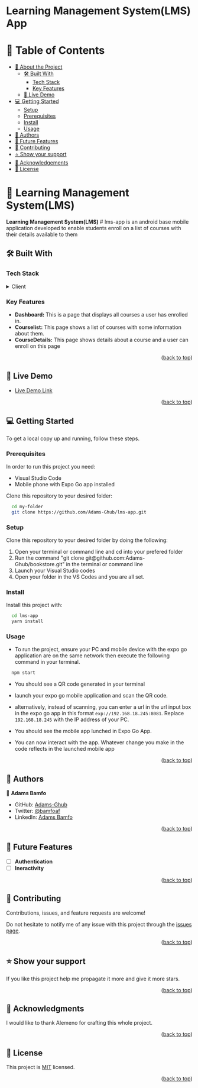 # Learning Management System(LMS) App

# 📗 Table of Contents

- [📖 About the Project](#about-project)
  - [🛠 Built With](#built-with)
    - [Tech Stack](#tech-stack)
    - [Key Features](#key-features)
  - [🚀 Live Demo](#live-demo)
- [💻 Getting Started](#getting-started)
  - [Setup](#setup)
  - [Prerequisites](#prerequisites)
  - [Install](#install)
  - [Usage](#usage)
- [👥 Authors](#authors)
- [🔭 Future Features](#future-features)
- [🤝 Contributing](#contributing)
- [⭐️ Show your support](#support)
- [🙏 Acknowledgements](#acknowledgements)
- [📝 License](#license)

# 📖 Learning Management System(LMS) <a name="about-project"></a>
**Learning Management System(LMS)** # lms-app
 is an android base mobile application developed to enable students enroll on a list of courses with their details available to them

## 🛠 Built With <a name="built-with"></a>

### Tech Stack <a name="tech-stack"></a>

<details>
  <summary>Client</summary>
  <ul>
     <li><a href="#">JavaScript</a></li>
     <li><a href="https://reactjs.org/">React Native</a></li>
  </ul>
</details>

### Key Features <a name="key-features"></a>

- **Dashboard:** This is a page that displays all courses a user has enrolled in.
- **Courselist:** This page shows a list of courses with some information about them.
- **CourseDetails:** This page shows details about a course and a user can enroll on this page

<p align="right">(<a href="#readme-top">back to top</a>)</p>

## 🚀 Live Demo <a name="live-demo"></a>

- [Live Demo Link](https://drive.google.com/file/d/1bde5y3GnxXWzXgUab7ARy9Q2GLXksuXF/view?usp=sharing)

<p align="right">(<a href="#readme-top">back to top</a>)</p>

## 💻 Getting Started <a name="getting-started"></a>

To get a local copy up and running, follow these steps.

### Prerequisites

In order to run this project you need:

<ul>
  <li>
    Visual Studio Code
  </li>
   <li>
     Mobile phone with Expo Go app installed
  </li>
</ul>


Clone this repository to your desired folder:

```sh
  cd my-folder
  git clone https://github.com/Adams-Ghub/lms-app.git
```

### Setup

Clone this repository to your desired folder by doing the following:

<ol>
    <li>Open your terminal or command line and cd into your prefered folder</li>
    <li>Run the command "git clone git@github.com:Adams-Ghub/bookstore.git" in the terminal or command line</li>
    <li>Launch your Visual Studio codes</li>
    <li>Open your folder in the VS Codes and you are all set.</li>
</ol>

### Install

Install this project with:

```sh
  cd lms-app
  yarn install
```

### Usage

- To run the project, ensure your PC and mobile device with the expo go application are on the same network then execute the following command in your terminal.
  
```sh
  npm start
```

- You should see a QR code generated in your terminal

- launch your expo go mobile application and scan the QR code.
- alternatively, instead of scanning, you can enter a url in the url input box in the expo go app in this format `exp://192.168.18.245:8081`. Replace `192.168.18.245` with the IP address of your PC.
- You should see the mobile app lunched in Expo Go App.
- You can now interact with the app. Whatever change you make in the code reflects in the launched mobile app


<p align="right">(<a href="#readme-top">back to top</a>)</p>

## 👥 Authors <a name="authors"></a>

👤 **Adams Bamfo**

- GitHub: [Adams-Ghub](https://github.com/Adams-Ghub)
- Twitter: [@bamfoaf](https://twitter.com/bamfoaf)
- LinkedIn: [Adams Bamfo](https://www.linkedin.com/in/adams-bamfo-3aaa3011b/)

<p align="right">(<a href="#readme-top">back to top</a>)</p>

## 🔭 Future Features <a name="future-features"></a>

- [ ] **Authentication**
- [ ] **Ineractivity**

<p align="right">(<a href="#readme-top">back to top</a>)</p>

## 🤝 Contributing <a name="contributing"></a>

Contributions, issues, and feature requests are welcome!

Do not hesitate to notify me of any issue with this project through the [issues page](../../issues/).

<p align="right">(<a href="#readme-top">back to top</a>)</p>

## ⭐️ Show your support <a name="support"></a>

If you like this project help me propagate it more and give it more stars.

<p align="right">(<a href="#readme-top">back to top</a>)</p>

## 🙏 Acknowledgments <a name="acknowledgements"></a>

I would like to thank Alemeno for crafting this whole project.

<p align="right">(<a href="#readme-top">back to top</a>)</p>

## 📝 License <a name="license"></a>

This project is [MIT](./LICENSE.md) licensed.

<p align="right">(<a href="#readme-top">back to top</a>)</p>
